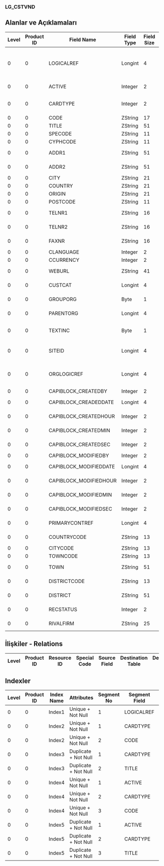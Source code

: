 ### LG_CSTVND

## Alanlar ve Açıklamaları

**Level**|**Product ID**|**Field Name**|**Field Type**|**Field Size**|**Field Offset**|**Türkçe Açıklama**|**Expression**
-----|-----|-----|-----|-----|-----|-----|-----
0|0|LOGICALREF|Longint|4|0|Müşteri / Tedarikçi Bilgisi|Customer / Vendor Information Logical Referece
0|0|ACTIVE|Integer|2|4|Kullanım durumu|Usage Status
0|0|CARDTYPE|Integer|2|6|Kart Türü; 1 Customer; 2 Vendor|Card Type ;1 Customer;2 Vendor
0|0|CODE|ZString|17|8|Kod|Code
0|0|TITLE|ZString|51|25|Ünvan|Title
0|0|SPECODE|ZString|11|76|Özel Kod|Aux. Code
0|0|CYPHCODE|ZString|11|87|Yetki Kodu|Auth. Code
0|0|ADDR1|ZString|51|98|Adres İlk Satır|Address First Line
0|0|ADDR2|ZString|51|149|Adres İkinci Satır|Address Second Line
0|0|CITY|ZString|21|200|Şehir|City
0|0|COUNTRY|ZString|21|221|Ülke|Country
0|0|ORIGIN|ZString|21|242|Geldiği Ülke|Origination
0|0|POSTCODE|ZString|11|263|Posta kodu|Zip Code
0|0|TELNR1|ZString|16|274|Telefon Numarası 1|Phone Number 1
0|0|TELNR2|ZString|16|290|Telefon Numarası 2|Phone Number 2
0|0|FAXNR|ZString|16|306|Faks Numarası|Fax Number
0|0|CLANGUAGE|Integer|2|322|Dil|Language
0|0|CCURRENCY|Integer|2|324|Döviz|Currency
0|0|WEBURL|ZString|41|326|WEB adresi|WEB Address
0|0|CUSTCAT|Longint|4|367|Tür (kategori)|Type (Category)
0|0|GROUPORG|Byte|1|371|Şirket Grubu|Group Company
0|0|PARENTORG|Longint|4|372|Ana Firma|Main Company
0|0|TEXTINC|Byte|1|376|Ayrıntılı Açıklama İçerir|Contains Detail Description
0|0|SITEID|Longint|4|377|Veri Merkezi|Data Processing Site
0|0|ORGLOGICREF|Longint|4|381|Orijinal Kayıt Log. Ref.|Original Record Logical Reference
0|0|CAPIBLOCK_CREATEDBY|Integer|2|385|Oluşturan|Created By
0|0|CAPIBLOCK_CREADEDDATE|Longint|4|387|Oluşturulma Tarihi|Created Date
0|0|CAPIBLOCK_CREATEDHOUR|Integer|2|391|Oluşturulma Saati|Created Hour
0|0|CAPIBLOCK_CREATEDMIN|Integer|2|393|Oluşturulma Dakikası|Created Minute
0|0|CAPIBLOCK_CREATEDSEC|Integer|2|395|Oluşturulma Saniyesi|Created Second
0|0|CAPIBLOCK_MODIFIEDBY|Integer|2|397|Değiştiren|Modified By
0|0|CAPIBLOCK_MODIFIEDDATE|Longint|4|399|Değiştirilme Tarihi|Modified Date
0|0|CAPIBLOCK_MODIFIEDHOUR|Integer|2|403|Değiştirilme Saati|Modified Hour
0|0|CAPIBLOCK_MODIFIEDMIN|Integer|2|405|Değiştirilme Dakikası|Modified Minute
0|0|CAPIBLOCK_MODIFIEDSEC|Integer|2|407|Değiştirilme Saniyesi|Modified Second
0|0|PRIMARYCONTREF|Longint|4|409|İlgili Kişiler Log. Ref.|CONTACTS LOGICALREF
0|0|COUNTRYCODE|ZString|13|413|Ülke Kodu|Country Code
0|0|CITYCODE|ZString|13|426|Şehir Kodu|City Code
0|0|TOWNCODE|ZString|13|439|İlçe kodu|Town Code
0|0|TOWN|ZString|51|452|İlçe açıklaması|Town Description
0|0|DISTRICTCODE|ZString|13|503|Semt Kodu|District Code
0|0|DISTRICT|ZString|51|516|Semt Açıklaması|District Description
0|0|RECSTATUS|Integer|2|567|Kayıt Durumu|Record Status
0|0|RIVALFIRM|ZString|25|569|Rakip Firma|Competitor Firm

## İlişkiler - Relations

**Level**|**Product ID**|**Resource ID**|**Special Code**|**Source Field**|**Destination Table**|**Destination Field**|**Relation Type**|**Extra Condition**
-----|-----|-----|-----|-----|-----|-----|-----|-----

## Indexler

**Level**|**Product ID**|**Index Name**|**Attributes**|**Segment No**|**Segment Field**|**Sense**
-----|-----|-----|-----|-----|-----|-----
0|0|Index1|Unique + Not Null|1|LOGICALREF|Ascending
0|0|Index2|Unique + Not Null|1|CARDTYPE|Ascending
0|0|Index2|Unique + Not Null|2|CODE|Ascending
0|0|Index3|Duplicate + Not Null|1|CARDTYPE|Ascending
0|0|Index3|Duplicate + Not Null|2|TITLE|Ascending
0|0|Index4|Unique + Not Null|1|ACTIVE|Ascending
0|0|Index4|Unique + Not Null|2|CARDTYPE|Ascending
0|0|Index4|Unique + Not Null|3|CODE|Ascending
0|0|Index5|Duplicate + Not Null|1|ACTIVE|Ascending
0|0|Index5|Duplicate + Not Null|2|CARDTYPE|Ascending
0|0|Index5|Duplicate + Not Null|3|TITLE|Ascending

